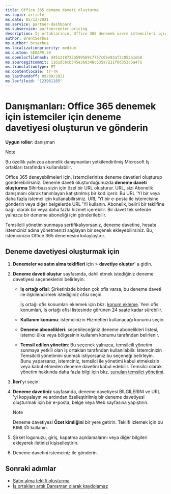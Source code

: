 ```yaml
---
title: Office 365 deneme daveti oluşturma
ms.topic: article
ms.date: 05/13/2021
ms.service: partner-dashboard
ms.subservice: partnercenter-pricing
description: İş ortaklarının, Office 365 denemek üzere istemcileri için deneme davetleri oluşturup nasıl gönderebileceğine ve gönderebileceğine öğrenin. İş ortaklarının yetkili bir abonelik Danışmanı olması çok daha fazla.
author: BrentSerbus
ms.author: brserbus
ms.localizationpriority: medium
ms.custom: SEOAPR.20
ms.openlocfilehash: d451218722b599569c7757c05e93af2c052a1eb8
ms.sourcegitcommit: 1161d5bcb345e368348c535a7211f0d353c5a471
ms.translationtype: MT
ms.contentlocale: tr-TR
ms.lasthandoff: 09/09/2021
ms.locfileid: "123961185"
---
```

# <a name="advisors-create-and-send-a-trial-invitation-for-clients-to-try-office-365"></a>Danışmanları: Office 365 denemek için istemciler için deneme davetiyesi oluşturun ve gönderin


**Uygun roller**: danışman

> [!NOTE]
> Bu özellik yalnızca abonelik danışmanları yetkilendirilmiş Microsoft Iş ortakları tarafından kullanılabilir.

Office 365 deneyebilmeleri için, istemcilerinize deneme davetleri oluşturup gönderebilirsiniz. Deneme daveti oluşturduğunuzda **deneme daveti oluşturma** Sihirbazı sizin için özel bir URL oluşturur. URL, sizi Abonelik danışmanı olarak tanımlayan katıştırılmış bir kod içerir. Bu URL 'YI bir veya daha fazla istemci için kullanabilirsiniz. URL 'YI bir e-posta ile istemcisine gönderin veya diğer belgelerde URL 'YI kullanın. Abonelik, belirli bir teklifine bağlı olarak bir veya daha fazla hizmet içerebilir. Bir davet tek seferde yalnızca bir deneme aboneliği için gönderilebilir.

Temsilcili yönetim sunmaya sertifikalıyorsanız, deneme davetine, hesabı istemciniz adına yönetmenizi sağlayan bir seçenek ekleyebilirsiniz. Bu, istemcinizin Office 365 denemesini kolaylaştırır.

## <a name="to-create-a-trial-invitation"></a>Deneme davetiyesi oluşturmak için

1. **Denemeler ve satın alma teklifleri** için  >  **davetiye oluştur**' a gidin.

2. **Deneme daveti oluştur** sayfasında, dahil etmek istediğiniz deneme davetiyesi seçeneklerini belirleyin:

    - **Iş ortağı ofisi**: Şirketinizde birden çok ofis varsa, bu deneme daveti ile ilişkilendirmek istediğiniz ofisi seçin.

        İş ortağı ofis konumları eklemek için bkz. [konum ekleme](manage-locations.md). Yeni ofis konumları, Iş ortağı ofisi listesinde görünen 24 saate kadar sürebilir.

    - **Kullanım konumu**: istemcinizin Hizmetleri kullanacağı konumu seçin.
    - **Deneme abonelikleri**: seçebileceğiniz deneme abonelikleri listesi, istemci ülke veya bölgesinin kullanım konumu tarafından belirlenir.
    - **Temsil edilen yönetim**: Bu seçenek yalnızca, temsilcili yönetim sunmaya yetkili olan iş ortakları tarafından kullanılabilir. İstemcinizin Temsilcili yönetimini sunmak istiyorsanız bu seçeneği belirleyin. Bunu yaparsanız, istemciniz, temsilci ile yönetimi kabul etmeksizin veya kabul etmeden deneme davetini kabul edebilir. Temsilci olarak yönetim hakkında daha fazla bilgi için bkz. [sunulan temsilci yönetimi](customers-revoke-admin-privileges.md).

3. **İleri**’yi seçin.

4. **Deneme davetiniz** sayfasında, deneme davetiyesi BILGILERINI ve URL 'yi kopyalayın ve ardından özelleştirilmiş bir deneme davetiyesi oluşturmak için bir e-posta, belge veya Web sayfasına yapıştırın.

    > [!NOTE]
    > Deneme davetiyesi **Özet kimliğini** bir yere getirin. Teklifi izlemek için bu KIMLIĞI kullanın.

5. Şirket logonuzu, giriş, kapatma açıklamalarını veya diğer bilgileri ekleyerek iletinizi kişiselleştirin.

6. Deneme davetini istemciniz ile gönderin.

## <a name="next-steps"></a>Sonraki adımlar

- [Satın alma teklifi oluşturma](advisor-create-a-purchase-offer.md)
- [İş ortakları artık Danışman olarak kaydolamaz](advisors-no-csp.md)
